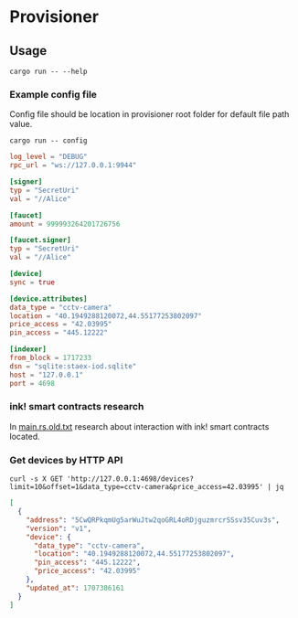 # Provisioner

## Usage

```shell
cargo run -- --help
```

### Example config file

Config file should be location in provisioner root folder for default file path value.

```shell
cargo run -- config
```

```toml
log_level = "DEBUG"
rpc_url = "ws://127.0.0.1:9944"

[signer]
typ = "SecretUri"
val = "//Alice"

[faucet]
amount = 999993264201726756

[faucet.signer]
typ = "SecretUri"
val = "//Alice"

[device]
sync = true

[device.attributes]
data_type = "cctv-camera"
location = "40.1949288120072,44.55177253802097"
price_access = "42.03995"
pin_access = "445.12222"

[indexer]
from_block = 1717233
dsn = "sqlite:staex-iod.sqlite"
host = "127.0.0.1"
port = 4698
```

### ink! smart contracts research

In [main.rs.old.txt](./src/main.rs.old.txt) research about interaction with ink! smart contracts located.

### Get devices by HTTP API

```shell
curl -s X GET 'http://127.0.0.1:4698/devices?limit=10&offset=1&data_type=cctv-camera&price_access=42.03995' | jq
```

```json
[
  {
    "address": "5CwQRPkqmUg5arWuJtw2qoGRL4oRDjguzmrcrSSsv35Cuv3s",
    "version": "v1",
    "device": {
      "data_type": "cctv-camera",
      "location": "40.1949288120072,44.55177253802097",
      "pin_access": "445.12222",
      "price_access": "42.03995"
    },
    "updated_at": 1707386161
  }
]
```
